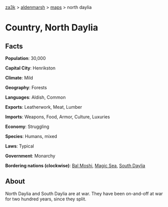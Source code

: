 [za3k](/) > [aldenmarsh](/aldenmarsh) > [maps](maps.md) > north daylia

# Country, North Daylia
## Facts
**Population**: 30,000

**Capital City**: Henrikston

**Climate**: Mild

**Geography**: Forests

**Languages**: Aldish, Common

**Exports**: Leatherwork, Meat, Lumber

**Imports**: Weapons, Food, Armor, Culture, Luxuries

**Economy**: Struggling

**Species**: Humans, mixed

**Laws**: Typical

**Government**: Monarchy

**Bordering nations (clockwise)**: [Bal Moshi](bal_moshi.md), [Magic Sea](magic_sea.md), [South Daylia](south_daylia.md)

## About
North Daylia and South Daylia are at war. They have been on-and-off at war for two hundred years, since they split.
